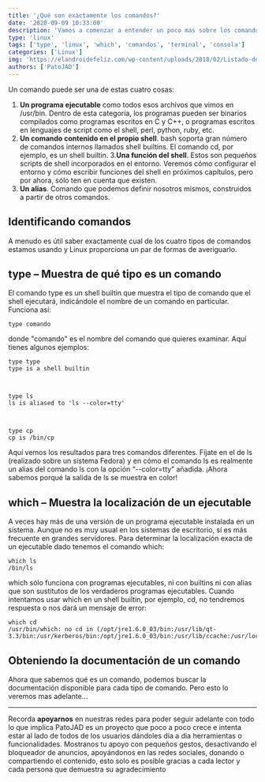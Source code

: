 ```yaml
---
title: '¿Qué son exactamente los comandos?'
date: '2020-09-09 10:33:00'
description: 'Vamos a comenzar a entender un poco mas sobre los comandos de linux'
type: 'linux'
tags: ['type', 'linux', 'which', 'comandos', 'terminal', 'consola']
categories: ['Linux']
img: 'https://elandroidefeliz.com/wp-content/uploads/2018/02/Listado-de-comandos-MS-DOS-definitivo-696x425.jpg'
authors: ['PatoJAD']
---
```


Un comando puede ser una de estas cuatro cosas:

1. **Un programa ejecutable** como todos esos archivos que vimos en /usr/bin. Dentro de esta categoría, los programas pueden ser binarios compilados como programas escritos en C y C++, o programas escritos en lenguajes de script como el shell, perl, python, ruby, etc.
2. **Un comando contenido en el propio shell**. bash soporta gran número de comandos internos llamados shell builtins. El comando cd, por ejemplo, es un shell builtin. 3.**Una función del shell**. Estos son pequeños scripts de shell incorporados en el entorno. Veremos cómo configurar el entorno y cómo escribir funciones del shell en próximos capítulos, pero por ahora, sólo ten en cuenta que existen.
3. **Un alias**. Comando que podemos definir nosotros mismos, construidos a partir de otros comandos.

## Identificando comandos

A menudo es útil saber exactamente cual de los cuatro tipos de comandos estamos usando y Linux proporciona un par de formas de averiguarlo.

## type – Muestra de qué tipo es un comando

El comando type es un shell builtin que muestra el tipo de comando que el shell ejecutará, indicándole el nombre de un comando en particular. Funciona así:

    type comando

donde "comando" es el nombre del comando que quieres examinar. Aquí tienes algunos ejemplos:

    type type
    type is a shell builtin



    type ls
    ls is aliased to 'ls --color=tty'



    type cp
    cp is /bin/cp

Aquí vemos los resultados para tres comandos diferentes. Fíjate en el de ls (realizado sobre un sistema Fedora) y en cómo el comando ls es realmente un alias del comando ls con la opción “--color=tty” añadida. ¡Ahora sabemos porqué la salida de ls se muestra en color!

## which – Muestra la localización de un ejecutable

A veces hay más de una versión de un programa ejecutable instalada en un sistema. Aunque no es muy usual en los sistemas de escritorio, sí es más frecuente en grandes servidores. Para determinar la localización exacta de un ejecutable dado tenemos el comando which:

    which ls
    /bin/ls

which sólo funciona con programas ejecutables, ni con builtins ni con alias que son sustitutos de los verdaderos programas ejecutables. Cuando intentamos usar which en un shell builtin, por ejemplo, cd, no tendremos respuesta o nos dará un mensaje de error:

    which cd
    /usr/bin/which: no cd in (/opt/jre1.6.0_03/bin:/usr/lib/qt-3.3/bin:/usr/kerberos/bin:/opt/jre1.6.0_03/bin:/usr/lib/ccache:/usr/local/bin:/usr/bin:/bin:/home/me/bin)

## Obteniendo la documentación de un comando

Ahora que sabemos qué es un comando, podemos buscar la documentación disponible para cada tipo de comando. Pero esto lo veremos mas adelante...

---

Recorda **apoyarnos** en nuestras redes para poder seguir adelante con todo lo que implica PatoJAD es un proyecto que poco a poco crece e intenta estar al lado de todos de los usuarios dándoles dia a dia herramientas o funcionalidades. Mostranos tu apoyo con pequeños gestos, desactivando el bloqueador de anuncios, apoyándonos en las redes sociales, donando o compartiendo el contenido, esto solo es posible gracias a cada lector y cada persona que demuestra su agradecimiento
